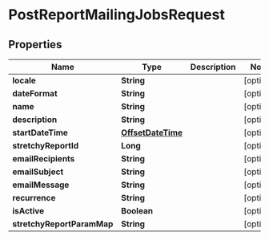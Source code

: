 # PostReportMailingJobsRequest

## Properties
Name | Type | Description | Notes
------------ | ------------- | ------------- | -------------
**locale** | **String** |  |  [optional]
**dateFormat** | **String** |  |  [optional]
**name** | **String** |  |  [optional]
**description** | **String** |  |  [optional]
**startDateTime** | [**OffsetDateTime**](OffsetDateTime.md) |  |  [optional]
**stretchyReportId** | **Long** |  |  [optional]
**emailRecipients** | **String** |  |  [optional]
**emailSubject** | **String** |  |  [optional]
**emailMessage** | **String** |  |  [optional]
**recurrence** | **String** |  |  [optional]
**isActive** | **Boolean** |  |  [optional]
**stretchyReportParamMap** | **String** |  |  [optional]
